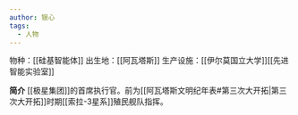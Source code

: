 ```yaml
---
author: 银心
tags:
  - 人物
---
```

物种：[[硅基智能体]]
出生地：[[阿瓦塔斯]]
生产设施：[[伊尔莫国立大学]][[先进智能实验室]]

**简介**
[[极星集团]]的首席执行官。前为[[阿瓦塔斯文明纪年表#第三次大开拓|第三次大开拓]]时期[[索拉-3星系]]殖民舰队指挥。


